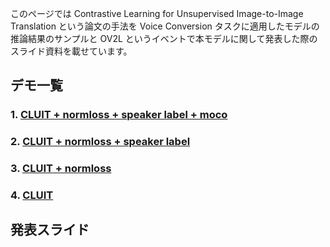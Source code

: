
このページでは Contrastive Learning for Unsupervised Image-to-Image Translation という論文の手法を Voice Conversion タスクに適用したモデルの推論結果のサンプルと OV2L というイベントで本モデルに関して発表した際のスライド資料を載せています。


## デモ一覧

### 1. [CLUIT + normloss + speaker label + moco](https://tosaka-m.github.io/cluitvc.github.io/htmls/jvs_moco.html)

### 2. [CLUIT + normloss + speaker label](https://tosaka-m.github.io/cluitvc.github.io/htmls/jvs_mbank_wnorm_wspk.html)

### 3. [CLUIT + normloss](https://tosaka-m.github.io/cluitvc.github.io/htmls/jvs_mbank_wnorm.html)

### 4. [CLUIT](https://tosaka-m.github.io/cluitvc.github.io/htmls/jvs_mbank.html)

## 発表スライド
<object data="https://tosaka-m.github.io/cluitvc.github.io/htmls/pdfs/cluitvc.pdf" width="800" height="600" type='application/pdf'></object>
